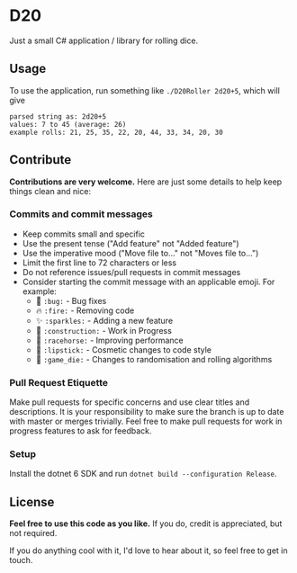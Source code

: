 # D20

Just a small C# application / library for rolling dice.

## Usage

To use the application, run something like `./D20Roller 2d20+5`, which will give
```
parsed string as: 2d20+5
values: 7 to 45 (average: 26)
example rolls: 21, 25, 35, 22, 20, 44, 33, 34, 20, 30
```

## Contribute

**Contributions are very welcome.** Here are just some details to help keep things clean and nice:

### Commits and commit messages

- Keep commits small and specific
- Use the present tense ("Add feature" not "Added feature")
- Use the imperative mood ("Move file to..." not "Moves file to...")
- Limit the first line to 72 characters or less
- Do not reference issues/pull requests in commit messages
- Consider starting the commit message with an applicable emoji. For example:
    - :bug: `:bug:` - Bug fixes
    - :fire: `:fire:` - Removing code
    - :sparkles: `:sparkles:` - Adding a new feature
    - :construction: `:construction:` - Work in Progress
    - :racehorse: `:racehorse:` - Improving performance
    - :lipstick: `:lipstick:` - Cosmetic changes to code style
    - :game_die: `:game_die:` - Changes to randomisation and rolling algorithms

### Pull Request Etiquette

Make pull requests for specific concerns and use clear titles and descriptions. It is your responsibility to make sure the branch is up to date with master or merges trivially. Feel free to make pull requests for work in progress features to ask for feedback.

### Setup

Install the dotnet 6 SDK and run `dotnet build --configuration Release`.

## License

**Feel free to use this code as you like.** If you do, credit is appreciated, but not required.

If you do anything cool with it, I'd love to hear about it, so feel free to get in touch.
